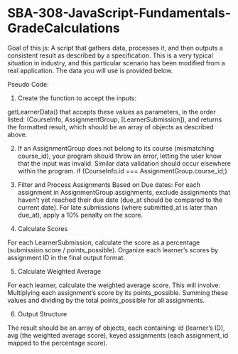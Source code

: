 # SBA-308-JavaScript-Fundamentals-GradeCalculations

Goal of this js:
A script that gathers data, processes it, and then outputs a consistent result as described by a specification. This is a very typical situation in industry, and this particular scenario has been modified from a real application. The data you will use is provided below.

Pseudo Code:

1) Create the function to accept the inputs:
 
 getLearnerData() that accepts these values as parameters, in the order listed: (CourseInfo, AssignmentGroup, [LearnerSubmission]), and returns the formatted result, which should be an array of objects as described above.

 2) If an AssignmentGroup does not belong to its course (mismatching course_id), your program should throw an error, letting the user know that the input was invalid. Similar data validation should occur elsewhere within the program.  if (CourseInfo.id === AssignmentGroup.course_id;)

3) Filter and Process Assignments Based on Due dates:
For each assignment in AssignmentGroup.assignments, exclude assignments that haven’t yet reached their due date (due_at should be compared to the current date).
For late submissions (where submitted_at is later than due_at), apply a 10% penalty on the score.

4) Calculate Scores

For each LearnerSubmission, calculate the score as a percentage (submission.score / points_possible).
Organize each learner’s scores by assignment ID in the final output format.

5) Calculate Weighted Average

For each learner, calculate the weighted average score. This will involve:
Multiplying each assignment’s score by its points_possible.
Summing these values and dividing by the total points_possible for all assignments.

6) Output Structure

The result should be an array of objects, each containing:
id (learner’s ID),
avg (the weighted average score),
keyed assignments (each assignment_id mapped to the percentage score).